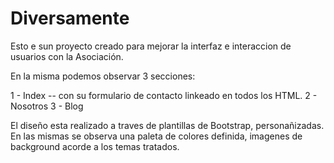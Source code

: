 # Diversamente

Esto e sun proyecto creado para mejorar la interfaz e interaccion de usuarios con la Asociación.

En la misma podemos observar 3 secciones:

1 - Index -- con su formulario de contacto linkeado en todos los HTML.
2 - Nosotros
3 - Blog

El diseño esta realizado a traves de plantillas de Bootstrap, personañizadas. En las mismas se observa una paleta de colores definida, imagenes de background acorde a los temas tratados.


